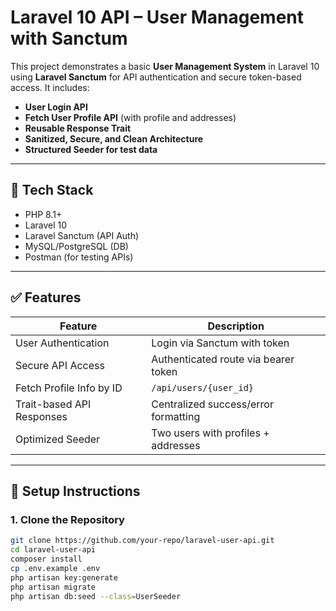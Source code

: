 # Laravel 10 API – User Management with Sanctum

This project demonstrates a basic **User Management System** in Laravel 10 using **Laravel Sanctum** for API authentication and secure token-based access. It includes:

- **User Login API**
- **Fetch User Profile API** (with profile and addresses)
- **Reusable Response Trait**
- **Sanitized, Secure, and Clean Architecture**
- **Structured Seeder for test data**

---

## 🔧 Tech Stack

- PHP 8.1+
- Laravel 10
- Laravel Sanctum (API Auth)
- MySQL/PostgreSQL (DB)
- Postman (for testing APIs)

---

## ✅ Features

| Feature                         | Description                              |
|----------------------------------|------------------------------------------|
| User Authentication             | Login via Sanctum with token             |
| Secure API Access               | Authenticated route via bearer token     |
| Fetch Profile Info by ID        | `/api/users/{user_id}`                   |
| Trait-based API Responses       | Centralized success/error formatting     |
| Optimized Seeder                | Two users with profiles + addresses      |

---

## 🚀 Setup Instructions

### 1. Clone the Repository

```bash
git clone https://github.com/your-repo/laravel-user-api.git
cd laravel-user-api
composer install
cp .env.example .env
php artisan key:generate
php artisan migrate
php artisan db:seed --class=UserSeeder